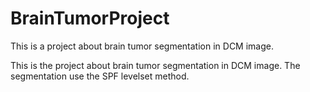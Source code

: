 # BrainTumorProject
This is a project about brain tumor segmentation in DCM image.

This is the project about brain tumor segmentation in DCM image.
The segmentation use the SPF levelset method.
